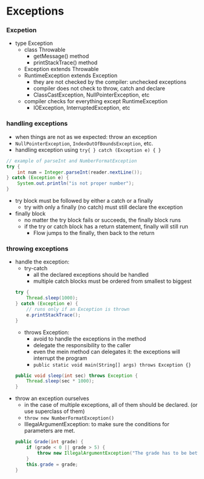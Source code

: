# Exceptions

### Excpetion
* type Exception
    * class Throwable
        * getMessage() method
        * printStackTrace() method
    * Exception extends Throwable
    * RuntimeException extends Exception
        * they are not checked by the compiler: unchecked exceptions
        * compiler does not check to throw, catch and declare
        * ClassCastException, NullPointerException, etc
    * compiler checks for everything except RuntimeException
        * IOException, InterruptedException, etc

### handling exceptions
* when things are not as we expected: throw an exception
* `NullPointerException`, `IndexOutOfBoundsException`, etc.
* handling exception using `try{ } catch (Exception e) { }`
```java
// example of parseInt and NumberFormatException
try {
    int num = Integer.parseInt(reader.nextLine());
} catch (Exception e) {
    System.out.println("is not proper number");
}
```
* try block must be followed by either a catch or a finally
    * try with only a finally (no catch) must still declare the exception
* finally block
    * no matter the try block fails or succeeds, the finally block runs
    * if the try or catch block has a return statement, finally will still run
        * Flow jumps to the finally, then back to the return

### throwing exceptions
* handle the exception:
    * try-catch
        * all the declared exceptions should be handled
        * multiple catch blocks must be ordered from smallest to biggest
    ```java
    try {
        Thread.sleep(1000);
    } catch (Exception e) {
        // runs only if an Exception is thrown
        e.printStackTrace();
    }
    ```
    * throws Exception:
        * avoid to handle the exceptions in the method
        * delegate the responsibility to the caller
        * even the mein method can delegates it: the exceptions will interrupt the program
        * `public static void main(String[] args) throws Exception {}`
    ```java
    public void sleep(int sec) throws Exception {
        Thread.sleep(sec * 1000);
    }
    ```
* throw an exception ourselves
    * in the case of multiple exceptions, all of them should be declared. (or use superclass of them)
    * `throw new NumberFormatException()`
    * IllegalArgumentException: to make sure the conditions for parameters are met.
    ```java
    public Grade(int grade) {
        if (grade < 0 || grade > 5) {
            throw new IllegalArgumentException("The grade has to be between 0-5");
        }
        this.grade = grade;
    }
    ```
